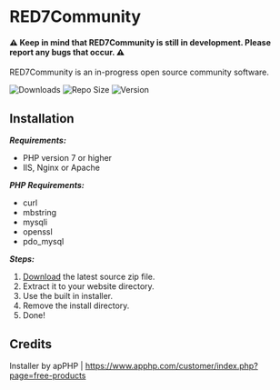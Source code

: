 # RED7Community
#### :warning: Keep in mind that RED7Community is still in development. Please report any bugs that occur. :warning:
RED7Community is an in-progress open source community software.

![Downloads](https://img.shields.io/github/downloads/RED7Studios/RED7Community/total)
![Repo Size](https://img.shields.io/github/repo-size/RED7Studios/RED7Community)
![Version](https://img.shields.io/github/v/release/RED7Studios/RED7Community)

## Installation
**_Requirements:_**
- PHP version 7 or higher
- IIS, Nginx or Apache

**_PHP Requirements:_**
- curl
- mbstring
- mysqli
- openssl
- pdo_mysql

**_Steps:_**
1. [Download](https://github.com/RED7Studios/RED7Community/archive/refs/heads/main.zip) the latest source zip file.
2. Extract it to your website directory.
3. Use the built in installer.
4. Remove the install directory.
5. Done!

## Credits
Installer by apPHP | https://www.apphp.com/customer/index.php?page=free-products
